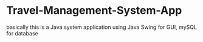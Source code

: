 # Travel-Management-System-App
basically this is a Java system application using Java Swing for GUI, mySQL for database
